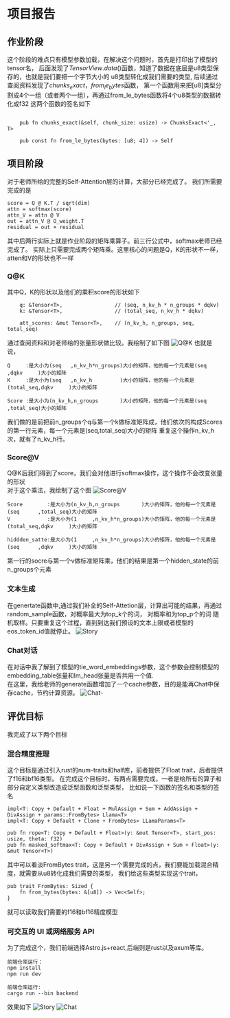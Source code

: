# 项目报告

## 作业阶段
这个阶段的难点只有模型参数加载，在解决这个问题时，首先是打印出了模型的tensor名，
后面发现了$TensorView.data()$函数，知道了数据在底层是u8类型保存的，也就是我们要把一个字节大小的
u8类型转化成我们需要的类型, 后续通过查阅资料发现了$chunks_exact， from_le_bytes$函数，
第一个函数用来把[u8]类型分割成4个一组（或者两个一组），再通过from_le_bytes函数将4个u8类型的数据转化成f32
这两个函数的签名如下
```

    pub fn chunks_exact(&self, chunk_size: usize) -> ChunksExact<'_, T> 

    pub const fn from_le_bytes(bytes: [u8; 4]) -> Self 

```

## 项目阶段

对于老师所给的完整的Self-Attention层的计算，大部分已经完成了。
我们所需要完成的是
```
score = Q @ K.T / sqrt(dim)
attn = softmax(score)
attn_V = attn @ V
out = attn_V @ O_weight.T
residual = out + residual
```
其中后两行实际上就是作业阶段的矩阵乘算子。前三行公式中，softmax老师已经完成了。
实际上只需要完成两个矩阵乘。这里核心的问题是Q，K的形状不一样，atten和V的形状也不一样
### Q@K
其中Q，K的形状以及他们的乘积score的形状如下
```
    q: &Tensor<T>,                 // (seq, n_kv_h * n_groups * dqkv)
    k: &Tensor<T>,                 // (total_seq, n_kv_h * dqkv)

    att_scores: &mut Tensor<T>,    // (n_kv_h, n_groups, seq, total_seq)

```
通过查阅资料和对老师给的张量形状做比较。我绘制了如下图
![Q@K](./picture/78B621F85C4D104A8F08E3A35D6A1F8C.jpg)
也就是说，  
```
Q     :是大小为(seq   ,n_kv_h*n_groups)大小的矩阵，他的每一个元素是(seq      ,dqkv     )大小的矩阵  
K     :是大小为(seq   ,n_kv_h         )大小的矩阵，他的每一个元素是(total_seq,dqkv     )大小的矩阵  

Score :是大小为(n_kv_h,n_groups       )大小的矩阵，他的每一个元素是(seq      ,total_seq)大小的矩阵  

```
我们做的是前把前n_groups个q与第一个k做标准矩阵成，他们依次的构成Scores的第一行元素，每一个元素是(seq,total_seq)大小的矩阵
重复这个操作n_kv_h次，就有了n_kv_h行。

### Score@V 

Q@K后我们得到了score，我们会对他进行softmax操作，这个操作不会改变张量的形状  
对于这个乘法，我绘制了这个图
![Score@V](./picture/A3E97A43EFDC445D8E1A3557487CEFDB.jpg)

```
Score        :是大小为(n_kv_h,n_groups       )大小的矩阵，他的每一个元素是(seq      ,total_seq)大小的矩阵  
V            :是大小为(1     ,n_kv_h*n_groups)大小的矩阵，他的每一个元素是(total_seq,dqkv     )大小的矩阵  

hiddden_satte:是大小为(1     ,n_kv_h*n_groups)大小的矩阵，他的每一个元素是(seq      ,dqkv     )大小的矩阵  
```
第一行的socre与第一个v做标准矩阵乘，他们的结果是第一个hidden_state的前n_groups个元素

### 文本生成

在genertate函数中,通过我们补全的Self-Attetion层，计算出可能的结果，再通过random_sample函数，对概率最大为top_k个的词，
对概率和为top_p个的词 随机取样。只要重复这个过程，直到到达我们预设的文本上限或者模型的eos_token_id值就停止。
![Story](./picture/1CB852925A56021D37D27B9B0C37630F.png)

### Chat对话

在对话中我了解到了模型的tie_word_embeddings参数，这个参数会控制模型的embedding_table张量和lm_head张量是否共用一个值.  
在这里，我给老师的generate函数增加了一个cache参数，目的是能再Chat中保存cache，节约计算资源。
![Chat-](./picture/075397DB2CABD8244011D53CDC5C5B33.png)


## 评优目标

我完成了以下两个目标

### 混合精度推理

这个目标是通过引入rust的num-traits和half库，前者提供了Float trait，后者提供了f16和bf16类型。
在完成这个目标时，有两点需要完成，一者是给所有的算子和部分自定义类型改造成泛型函数和泛型类型，
比如说一下函数的签名和类型的签名
```
impl<T: Copy + Default + Float + MulAssign + Sum + AddAssign + DivAssign + params::FromBytes> Llama<T>
impl<T: Copy + Default + Clone + FromBytes> LLamaParams<T> 

pub fn rope<T: Copy + Default + Float>(y: &mut Tensor<T>, start_pos: usize, theta: f32) 
pub fn masked_softmax<T: Copy + Default + DivAssign + Sum + Float>(y: &mut Tensor<T>) 
```

其中可以看淡FromBytes trait，这是另一个需要完成的点，我们要能加载混合精度，就需要从u8转化成我们需要的类型，
我们给这些类型实现这个trait，
```
pub trait FromBytes: Sized {
    fn from_bytes(bytes: &[u8]) -> Vec<Self>;
}
```
就可以读取我们需要的f16和bf16精度模型

### 可交互的 UI 或网络服务 API
为了完成这个，我们前端选择Astro.js+react,后端则是rust以及axum等库。
```
前端仓库运行：
npm install 
npm run dev

前端仓库运行:
cargo run --bin backend
```
效果如下
![Story](./picture/F42726DE3AEC9BE542821F40C026C726.png)
![Chat](./picture/40B5BA956BAB47DE66C4DBD0A13182F9.png)


